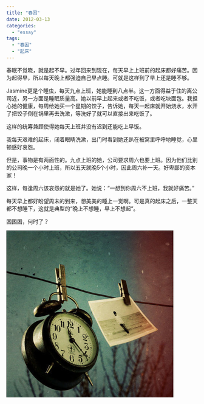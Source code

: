 ```yaml
---
title: "春困"
date: 2012-03-13
categories: 
  - "essay"
tags: 
  - "春困"
  - "起床"
---
```


春眠不觉晓，就是起不早。过年回来到现在，每天早上上班前的起床都好痛苦。因为起得早，所以每天晚上都强迫自己早点睡。可就是这样到了早上还是睡不够。

Jasmine更是个睡虫，每天九点上班，她能睡到八点半。这一方面得益于住的离公司近，另一方面是睡眠质量高。她以前早上起来或者不吃饭，或者吃块面包。我担心她的健康，每周给她买一个星期的饺子，告诉她，每天一起床就开始烧水，水开了把饺子倒在锅里再去洗漱，等洗好了就可以直接出来吃饭了。

这样的统筹兼顾使得她每天上班并没有迟到还能吃上早饭。

我每天艰难的起床，闭着眼睛洗漱，出门时看到她还趴在被窝里呼呼地睡觉，心里顿感好哀怨。

但是，事物是有两面性的。九点上班的她，公司要求周六也要上班。因为他们比别的公司晚一个小时上班，所以五天就晚5个小时，因此周六补一天。好卑鄙的资本家！

这样，每逢周六该哀怨的就是她了。她说：“一想到你周六不上班，我就好痛苦。”

每天早上都好盼望周末的到来，想美美的睡上一觉啊。可是真的起床之后，一整天都不想睡下，这就是典型的“晚上不想睡，早上不想起”。

困困困，何时了？

![62231101gw1dq67c7q2xkj](images/6914029485_e7077b41fc_z.jpg)
